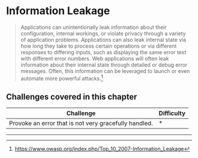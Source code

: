 # Information Leakage

> Applications can unintentionally leak information about their configuration, internal workings, or violate privacy through a variety of application problems. Applications can also leak internal state via how long they take to process certain operations or via different responses to differing inputs, such as displaying the same error text with different error numbers. Web applications will often leak information about their internal state through detailed or debug error messages. Often, this information can be leveraged to launch or even automate more powerful attacks.[^1]

## Challenges covered in this chapter

| Challenge | Difficulty |
| --------- | ---------- |
| Provoke an error that is not very gracefully handled. | \* |

----

[^1]: https://www.owasp.org/index.php/Top_10_2007-Information_Leakage
